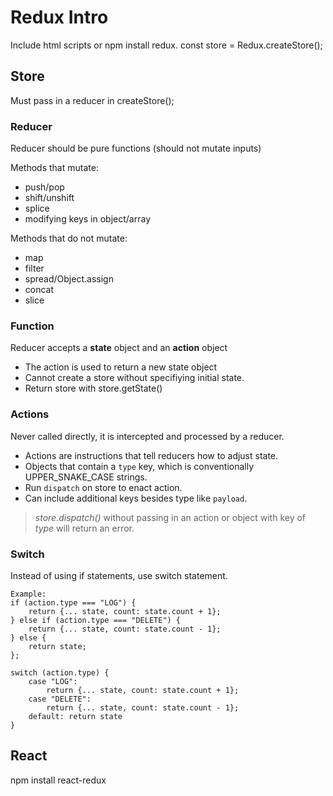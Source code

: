 # Redux Intro

Include html scripts or npm install redux.
const store = Redux.createStore();

## Store

Must pass in a reducer in createStore();

### Reducer

Reducer should be pure functions (should not mutate inputs)

Methods that mutate:

- push/pop
- shift/unshift
- splice
- modifying keys in object/array

Methods that do not mutate:

- map
- filter
- spread/Object.assign
- concat
- slice

### Function

Reducer accepts a **state** object and an **action** object

- The action is used to return a new state object
- Cannot create a store without specifiying initial state.
- Return store with store.getState()

### Actions

Never called directly, it is intercepted and processed by a reducer.

- Actions are instructions that tell reducers how to adjust state.
- Objects that contain a `type` key, which is conventionally UPPER_SNAKE_CASE strings.
- Run `dispatch` on store to enact action.
- Can include additional keys besides type like `payload`.

> _store.dispatch()_ without passing in an action or object with key of _type_ will return an error.

### Switch

Instead of using if statements, use switch statement.

```
Example:
if (action.type === "LOG") {
    return {... state, count: state.count + 1};
} else if (action.type === "DELETE") {
    return {... state, count: state.count - 1};
} else {
    return state;
};

switch (action.type) {
    case "LOG":
        return {... state, count: state.count + 1};
    case "DELETE":
        return {... state, count: state.count - 1};
    default: return state
}
```

## React

npm install react-redux
